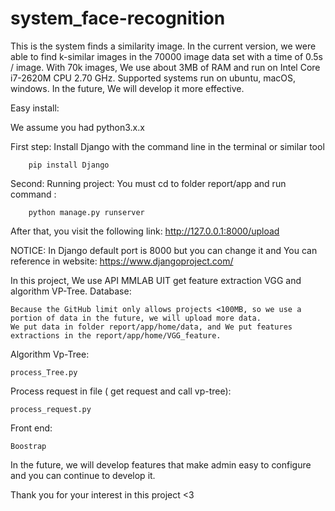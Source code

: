 # system_face-recognition
This is the system finds a similarity image. In the current version, we were able to find k-similar images in the 70000 image data set with a time of 0.5s / image. With 70k images, We use about 3MB of RAM and run on Intel Core i7-2620M CPU 2.70 GHz. Supported systems run on ubuntu, macOS, windows. In the future, We will develop it more effective. 

Easy install:

We assume you had python3.x.x

First step:
	Install Django with the command line in the terminal or similar tool
	
		pip install Django
		
Second:
	Running project:
	You must cd to folder report/app and run  command :
		
		python manage.py runserver 
			
After that, you visit the following link: http://127.0.0.1:8000/upload
	
NOTICE:
	In Django default port is 8000 but you can change it and You can reference in website: https://www.djangoproject.com/


In this project, We use API MMLAB UIT get feature extraction VGG and algorithm VP-Tree.
Database:
	
	Because the GitHub limit only allows projects <100MB, so we use a portion of data in the future, we will upload more data.
	We put data in folder report/app/home/data, and We put features extractions in the report/app/home/VGG_feature.

Algorithm Vp-Tree:
	
	process_Tree.py

Process request in file ( get request and call vp-tree):
	
	process_request.py

Front end:
	
	Boostrap


In the future, we will develop features that make admin easy to configure and you can continue to develop it.



Thank you for your interest in this project <3
